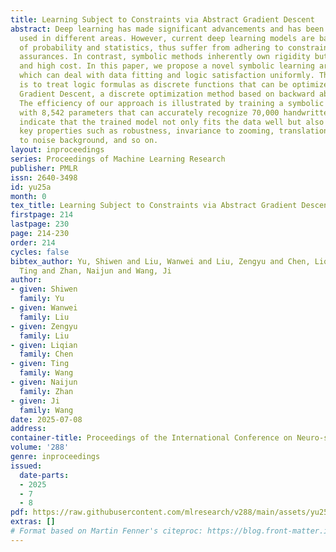 ```yaml
---
title: Learning Subject to Constraints via Abstract Gradient Descent
abstract: Deep learning has made significant advancements and has been successfully
  used in different areas. However, current deep learning models are based on theories
  of probability and statistics, thus suffer from adhering to constraints and ensuring
  assurances. In contrast, symbolic methods inherently own rigidity but with low efficiency
  and high cost. In this paper, we propose a novel symbolic learning architecture
  which can deal with data fitting and logic satisfaction uniformly. The key idea
  is to treat logic formulas as discrete functions that can be optimized through Abstract
  Gradient Descent, a discrete optimization method based on backward abstract interpretation.
  The efficiency of our approach is illustrated by training a symbolic neural network
  with 8,542 parameters that can accurately recognize 70,000 handwritten digits. Experiments
  indicate that the trained model not only fits the data well but also adheres to
  key properties such as robustness, invariance to zooming, translation, resistance
  to noise background, and so on.
layout: inproceedings
series: Proceedings of Machine Learning Research
publisher: PMLR
issn: 2640-3498
id: yu25a
month: 0
tex_title: Learning Subject to Constraints via Abstract Gradient Descent
firstpage: 214
lastpage: 230
page: 214-230
order: 214
cycles: false
bibtex_author: Yu, Shiwen and Liu, Wanwei and Liu, Zengyu and Chen, Liqian and Wang,
  Ting and Zhan, Naijun and Wang, Ji
author:
- given: Shiwen
  family: Yu
- given: Wanwei
  family: Liu
- given: Zengyu
  family: Liu
- given: Liqian
  family: Chen
- given: Ting
  family: Wang
- given: Naijun
  family: Zhan
- given: Ji
  family: Wang
date: 2025-07-08
address:
container-title: Proceedings of the International Conference on Neuro-symbolic Systems
volume: '288'
genre: inproceedings
issued:
  date-parts:
  - 2025
  - 7
  - 8
pdf: https://raw.githubusercontent.com/mlresearch/v288/main/assets/yu25a/yu25a.pdf
extras: []
# Format based on Martin Fenner's citeproc: https://blog.front-matter.io/posts/citeproc-yaml-for-bibliographies/
---
```

